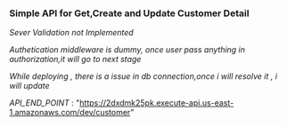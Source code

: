 ### Simple API for Get,Create and Update Customer Detail

_Sever Validation not Implemented_

_Authetication middleware is dummy, once user pass anything in authorization,it will go to next stage_

_While deploying , there is a issue in db connection,once i will resolve it , i will update_

_API_END_POINT_ : "https://2dxdmk25pk.execute-api.us-east-1.amazonaws.com/dev/customer"
